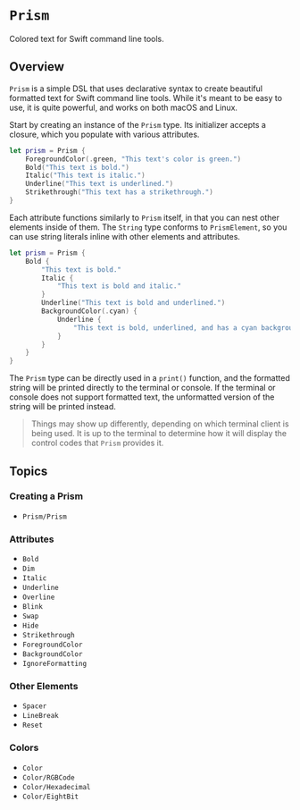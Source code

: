 # ``Prism``

Colored text for Swift command line tools.

## Overview

`Prism` is a simple DSL that uses declarative syntax to create beautiful formatted text for Swift command line tools. While it's meant to be easy to use, it is quite powerful, and works on both macOS and Linux.

Start by creating an instance of the `Prism` type. Its initializer accepts a closure, which you populate with various attributes.

```swift
let prism = Prism {
    ForegroundColor(.green, "This text's color is green.")
    Bold("This text is bold.")
    Italic("This text is italic.")
    Underline("This text is underlined.")
    Strikethrough("This text has a strikethrough.")
}
```

Each attribute functions similarly to `Prism` itself, in that you can nest other elements inside of them. The `String` type conforms to `PrismElement`, so you can use string literals inline with other elements and attributes.

```swift
let prism = Prism {
    Bold {
        "This text is bold."
        Italic {
            "This text is bold and italic."
        }
        Underline("This text is bold and underlined.")
        BackgroundColor(.cyan) {
            Underline {
                "This text is bold, underlined, and has a cyan background."
            }
        }
    }
}
```

The `Prism` type can be directly used in a `print()` function, and the formatted string will be printed directly to the terminal or console. If the terminal or console does not support formatted text, the unformatted version of the string will be printed instead.

> Things may show up differently, depending on which terminal client is being used. It is up to the terminal to determine how it will display the control codes that `Prism` provides it.

## Topics

### Creating a Prism

- ``Prism/Prism``

### Attributes

- ``Bold``
- ``Dim``
- ``Italic``
- ``Underline``
- ``Overline``
- ``Blink``
- ``Swap``
- ``Hide``
- ``Strikethrough``
- ``ForegroundColor``
- ``BackgroundColor``
- ``IgnoreFormatting``

### Other Elements

- ``Spacer``
- ``LineBreak``
- ``Reset``

### Colors

- ``Color``
- ``Color/RGBCode``
- ``Color/Hexadecimal``
- ``Color/EightBit``
